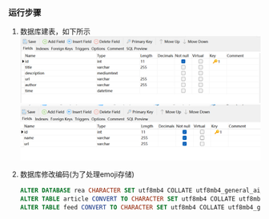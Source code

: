 ### 运行步骤

1. 数据库建表，如下所示
   ![image-article](.\assets\article.png)
   ![image-feed](.\assets\feeds.png)
   
2. 数据库修改编码(为了处理emoji存储)
   ```sql
   ALTER DATABASE rea CHARACTER SET utf8mb4 COLLATE utf8mb4_general_ai_ci;
   ALTER TABLE article CONVERT TO CHARACTER SET utf8mb4 COLLATE utf8mb4_general_ai_ci;
   ALTER TABLE feed CONVERT TO CHARACTER SET utf8mb4 COLLATE utf8mb4_general_ai_ci;
   ```

   